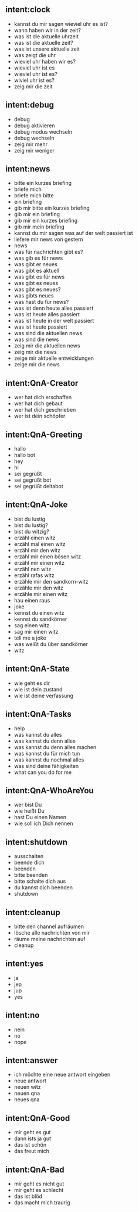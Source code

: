 ﻿## intent:clock
- kannst du mir sagen wieviel uhr es ist?
- wann haben wir in der zeit?
- was ist die aktuelle uhrzeit
- was ist die aktuelle zeit?
- was ist unsere aktuelle zeit
- was zeigt die uhr
- wieviel uhr haben wir es?
- wieviel uhr ist es
- wieviel uhr ist es?
- wiviel uhr ist es?
- zeig mir die zeit

## intent:debug
- debug
- debug aktivieren
- debug modus wechseln
- debug wechseln
- zeig mir mehr
- zeig mir weniger

## intent:news
- bitte ein kurzes briefing
- briefe mich
- briefe mich bitte
- ein briefing
- gib mir bitte ein kurzes briefing
- gib mir ein briefing
- gib mir ein kurzes briefing
- gib mir mein briefing
- kannst du mir sagen was auf der welt passiert ist
- liefere mir news von gestern
- news
- was für nachrichten gibt es?
- was gib es für news
- was gibt er neues
- was gibt es aktuell
- was gibt es für news
- was gibt es neues
- was gibt es neues?
- was gibts neues
- was hast du für news?
- was ist denn heute alles passiert
- was ist heute alles passiert
- was ist heute in der welt passiert
- was ist heute passiert
- was sind die aktuellen news
- was sind die news
- zeig mir die aktuellen news
- zeig mir die news
- zeige mir aktuelle entwicklungen
- zeige mir die news

## intent:QnA-Creator
- wer hat dich erschaffen
- wer hat dich gebaut
- wer hat dich geschrieben
- wer ist dein schöpfer

## intent:QnA-Greeting
- hallo
- hallo bot
- hey
- hi
- sei gegrüßt
- sei gegrüßt bot
- sei gegrüßt deltabot

## intent:QnA-Joke
- bist du lustig
- bist du lustig?
- bist du witzig?
- erzähl einen witz
- erzähl mal einen witz
- erzähl mir den witz
- erzähl mir einen bösen witz
- erzähl mir einen witz
- erzähl nen witz
- erzähl rafas witz
- erzähle mir den sandkorn-witz
- erzähle mir den witz
- erzähle mir einen witz
- hau einen raus
- joke
- kennst du einen witz
- kennst du sandkörner
- sag einen witz
- sag mir einen witz
- tell me a joke
- was weißt du über sandkörner
- witz

## intent:QnA-State
- wie geht es dir
- wie ist dein zustand
- wie ist deine verfassung

## intent:QnA-Tasks
- help
- was kannst du alles
- was kannst du denn alles
- was kannst du denn alles machen
- was kannst du für mich tun
- was kannst du nochmal alles
- was sind deine fähigkeiten
- what can you do for me

## intent:QnA-WhoAreYou
- wer bist Du
- wie heißt Du
- hast Du einen Namen
- wie soll ich Dich nennen

## intent:shutdown
- ausschalten
- beende dich
- beenden
- bitte beenden
- bitte schalte dich aus
- du kannst dich beenden
- shutdown

## intent:cleanup
- bitte den channel aufräumen
- lösche alle nachrichten von mir
- räume meine nachrichten auf
- cleanup

## intent:yes
- ja
- jep
- jup
- yes

## intent:no
- nein
- no
- nope

## intent:answer
- ich möchte eine neue antwort eingeben
- neue antwort
- neuen witz
- neuen qna
- neues qna

## intent:QnA-Good
- mir geht es gut
- dann ists ja gut
- das ist schön
- das freut mich

## intent:QnA-Bad
- mir geht es nicht gut
- mir geht es schlecht
- das ist blöd
- das macht mich traurig